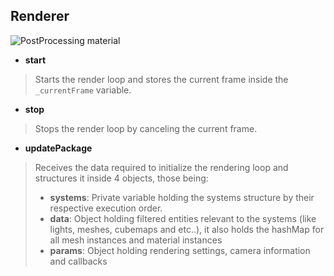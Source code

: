 ## Renderer

<img src="https://github.com/projection-engine/engine/blob/v0.1.x-alpha/flow.jpg?raw=true" alt="PostProcessing material"/>

- **start**
> Starts the render loop and stores the current frame inside the `_currentFrame` variable.
- **stop**
> Stops the render loop by canceling the current frame.
- **updatePackage**
> Receives the data required to initialize the rendering loop and structures it inside 4 objects, those being:
> - **systems**: Private variable holding the systems structure by their respective execution order.
> - **data**: Object holding filtered entities relevant to the systems (like lights, meshes, cubemaps and etc..), it also holds the hashMap for all mesh instances and material instances
> - **params**: Object holding rendering settings, camera information and callbacks

